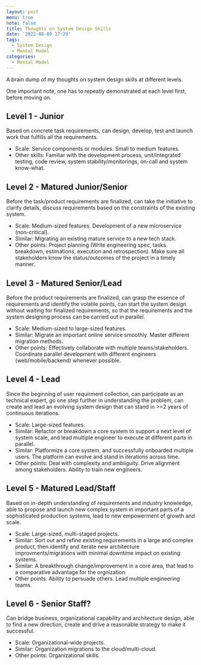 ```yaml
---
layout: post
menu: true
note: false
title: Thoughts on System Design Skills
date: '2022-08-09 17:29'
tags:
  - System Design
  - Mental Model
categories:
  - Mental Model
---
```


A brain dump of my thoughts on system design skills at different levels.

One important note, one has to repeatly demonstrated at each level first, before moving on.

## Level 1 - Junior

Based on concrete task requirements, can design, develop, test and launch work that fulfills all the requirements.

- Scale: Service components or modules. Small to medium features.
- Other skills: Familiar with the development process, unit/integrated testing, code review, system stability/monitorings, on-call and system know-what.

## Level 2 - Matured Junior/Senior

Before the task/product requirements are finalized, can take the initiative to clarify details, discuss requirements based on the constraints of the existing system.

- Scale: Medium-sized features. Development of a new microservice (non-critical).
- Similar: Migrating an existing mature service to a new tech stack.
- Other points: Project planning (Write engineering spec, tasks breakdown, estimations, execution and retrospection). Make sure all stakeholders know the status/outcomes of the project in a timely manner.

## Level 3 - Matured Senior/Lead

Before the product requirements are finalized, can grasp the essence of requirements and identify the volatile points, can start the system design without waiting for finalized requirements, so that the requirements and the system designing process can be carried out in parallel.

- Scale: Medium-sized to large-sized features.
- Similar: Migrate an important online service smoothly. Master different migration methods.
- Other points: Effectively collaborate with multiple teams/stakeholders. Coordinate parallel development with different engineers (web/mobile/backend) whenever possible.

## Level 4 - Lead

Since the beginning of user requirment collection, can participate as an technical expert, go one step further in understanding the problem, can create and lead an evolving system design that can stand in >=2 years of continuous iterations.

- Scale: Large-sized features.
- Similar: Refactor or breakdown a core system to support a next level of system scale, and lead multiple engineer to execute at different parts in parallel.
- Similar: Platformize a core system, and successfully onboarded multiple users. The platform can evolve and stand in iterations across time.
- Other points: Deal with complexity and ambiiguity. Drive alignment among stakeholders. Ability to train new engineers. 

## Level 5 - Matured Lead/Staff

Based on in-depth understanding of requirements and industry knowledge, able to propose and launch new complex system in important parts of a sophisticated production systems, lead to new empowerment of growth and scale.

- Scale: Large-sized, multi-staged projects.
- Similar: Sort out and refine existing requirements in a large and complex product, then identify and iterate new architecture improvments/migrations with minimal downtime impact on existing systems.
- Similar: A breakthrough change/improvement in a core area, that lead to a comparative advantage for the orgnization.
- Other points: Ability to persuade others. Lead multiple engineering teams.

## Level 6 - Senior Staff?

Can bridge business, organizational capability and architecture design, able to find a new direction, create and drive a reasonable strategy to make it successful.

- Scale: Organizational-wide projects.
- Similar: Organization migrations to the cloud/multi-cloud.
- Other points: Organizational skills.
